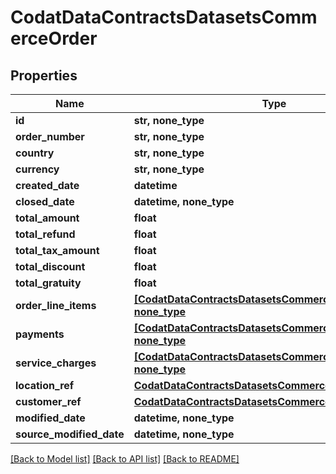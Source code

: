# CodatDataContractsDatasetsCommerceOrder


## Properties
Name | Type | Description | Notes
------------ | ------------- | ------------- | -------------
**id** | **str, none_type** |  | [optional] 
**order_number** | **str, none_type** |  | [optional] 
**country** | **str, none_type** |  | [optional] 
**currency** | **str, none_type** |  | [optional] 
**created_date** | **datetime** |  | [optional] 
**closed_date** | **datetime, none_type** |  | [optional] 
**total_amount** | **float** |  | [optional] 
**total_refund** | **float** |  | [optional] 
**total_tax_amount** | **float** |  | [optional] 
**total_discount** | **float** |  | [optional] 
**total_gratuity** | **float** |  | [optional] 
**order_line_items** | [**[CodatDataContractsDatasetsCommerceOrderLineItem], none_type**](CodatDataContractsDatasetsCommerceOrderLineItem.md) |  | [optional] 
**payments** | [**[CodatDataContractsDatasetsCommercePaymentRef], none_type**](CodatDataContractsDatasetsCommercePaymentRef.md) |  | [optional] 
**service_charges** | [**[CodatDataContractsDatasetsCommerceServiceCharge], none_type**](CodatDataContractsDatasetsCommerceServiceCharge.md) |  | [optional] 
**location_ref** | [**CodatDataContractsDatasetsCommerceLocationRef**](CodatDataContractsDatasetsCommerceLocationRef.md) |  | [optional] 
**customer_ref** | [**CodatDataContractsDatasetsCommerceCustomerRef**](CodatDataContractsDatasetsCommerceCustomerRef.md) |  | [optional] 
**modified_date** | **datetime, none_type** |  | [optional] 
**source_modified_date** | **datetime, none_type** |  | [optional] 

[[Back to Model list]](../README.md#documentation-for-models) [[Back to API list]](../README.md#documentation-for-api-endpoints) [[Back to README]](../README.md)


